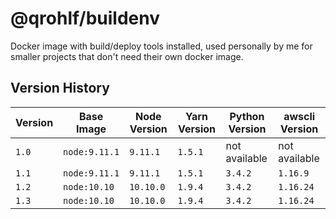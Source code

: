 # @qrohlf/buildenv

Docker image with build/deploy tools installed, used personally by me for smaller
projects that don't need their own docker image.

## Version History

| Version | Base Image    | Node Version | Yarn Version | Python Version | awscli Version |
|---------|---------------|--------------|--------------|----------------|----------------|
| `1.0 `  | `node:9.11.1` | `9.11.1`     | `1.5.1`      | not available  | not available  |
| `1.1 `  | `node:9.11.1` | `9.11.1`     | `1.5.1`      | `3.4.2`        | `1.16.9`       |
| `1.2`   | `node:10.10`  | `10.10.0`    | `1.9.4`      | `3.4.2`        | `1.16.24`      |
| `1.3`   | `node:10.10`  | `10.10.0`    | `1.9.4`      | `3.4.2`        | `1.16.24`      |
